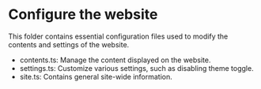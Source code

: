 # Configure the website

This folder contains essential configuration files used to modify the contents and settings of the website.

-   contents.ts: Manage the content displayed on the website.
-   settings.ts: Customize various settings, such as disabling theme toggle.
-   site.ts: Contains general site-wide information.
